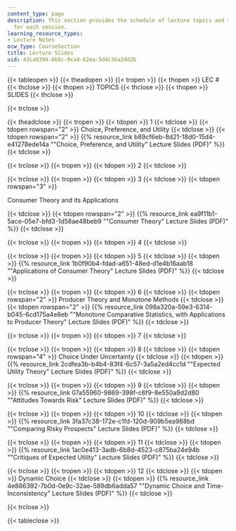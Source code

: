 ```yaml
---
content_type: page
description: This section provides the schedule of lecture topics and the slides used
  for each session.
learning_resource_types:
- Lecture Notes
ocw_type: CourseSection
title: Lecture Slides
uid: 43ca0394-6b9c-9ca4-62ea-5d4c36a2dd2b
---
```


{{< tableopen >}}
{{< theadopen >}}
{{< tropen >}}
{{< thopen >}}
LEC #
{{< thclose >}}
{{< thopen >}}
TOPICS
{{< thclose >}}
{{< thopen >}}
SLIDES
{{< thclose >}}

{{< trclose >}}

{{< theadclose >}}
{{< tropen >}}
{{< tdopen >}}
1
{{< tdclose >}}
{{< tdopen rowspan="2" >}}
Choice, Preference, and Utility
{{< tdclose >}}
{{< tdopen rowspan="2" >}}
{{% resource_link b89cf6eb-8d21-18d0-15d4-e41278ede14a "\"Choice, Preference, and Utility\" Lecture Slides (PDF)" %}}
{{< tdclose >}}

{{< trclose >}}
{{< tropen >}}
{{< tdopen >}}
2
{{< tdclose >}}

{{< trclose >}}
{{< tropen >}}
{{< tdopen >}}
3
{{< tdclose >}}
{{< tdopen rowspan="3" >}}


Consumer Theory and its Applications


{{< tdclose >}}
{{< tdopen rowspan="2" >}}
{{% resource_link ea9f11b1-5ace-05e7-bfd3-1d58ae48beb9 "\"Consumer Theory\" Lecture Slides (PDF)" %}}
{{< tdclose >}}

{{< trclose >}}
{{< tropen >}}
{{< tdopen >}}
4
{{< tdclose >}}

{{< trclose >}}
{{< tropen >}}
{{< tdopen >}}
5
{{< tdclose >}}
{{< tdopen >}}
{{% resource_link 1b0f90b4-fdad-a651-48ed-d1e4b16aab18 "\"Applications of Consumer Theory\" Lecture Slides (PDF)" %}}
{{< tdclose >}}

{{< trclose >}}
{{< tropen >}}
{{< tdopen >}}
6
{{< tdclose >}}
{{< tdopen rowspan="2" >}}
Producer Theory and Monotone Methods
{{< tdclose >}}
{{< tdopen rowspan="2" >}}
{{% resource_link 098a320a-59e3-6314-b045-6cd175a4e8eb "\"Monotone Comparative Statistics, with Applications to Producer Theory\" Lecture Slides (PDF)" %}}
{{< tdclose >}}

{{< trclose >}}
{{< tropen >}}
{{< tdopen >}}
7
{{< tdclose >}}

{{< trclose >}}
{{< tropen >}}
{{< tdopen >}}
8
{{< tdclose >}}
{{< tdopen rowspan="4" >}}
Choice Under Uncertainty
{{< tdclose >}}
{{< tdopen >}}
{{% resource_link 2cdfea3b-b4b4-83f4-6c57-3a5a2ed4cc1d "\"Expected Utility Theory\" Lecture Slides (PDF)" %}}
{{< tdclose >}}

{{< trclose >}}
{{< tropen >}}
{{< tdopen >}}
9
{{< tdclose >}}
{{< tdopen >}}
{{% resource_link 07a55960-9869-398f-c6f9-8e550a9d2d80 "\"Attitudes Towards Risk\" Lecture Slides (PDF)" %}}
{{< tdclose >}}

{{< trclose >}}
{{< tropen >}}
{{< tdopen >}}
10
{{< tdclose >}}
{{< tdopen >}}
{{% resource_link 3fa37c38-172e-c1fd-120d-909b5ea988bd "\"Comparing Risky Prospects\" Lecture Slides (PDF)" %}}
{{< tdclose >}}

{{< trclose >}}
{{< tropen >}}
{{< tdopen >}}
11
{{< tdclose >}}
{{< tdopen >}}
{{% resource_link 1ac0e413-3adb-6b8d-4523-c875ba24e94b "\"Critiques of Expected Utility\" Lecture Slides (PDF)" %}}
{{< tdclose >}}

{{< trclose >}}
{{< tropen >}}
{{< tdopen >}}
12
{{< tdclose >}}
{{< tdopen >}}
Dynamic Choice
{{< tdclose >}}
{{< tdopen >}}
{{% resource_link 4e886392-7b0d-0e9c-32ae-589db6adda57 "\"Dynamic Choice and Time-Inconsistency\" Lecture Slides (PDF)" %}}
{{< tdclose >}}

{{< trclose >}}

{{< tableclose >}}